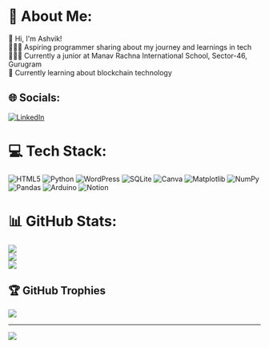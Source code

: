 # 💫 About Me:
👋 Hi, I'm Ashvik!<br>👩🏻‍💻 Aspiring programmer sharing about my journey and learnings in tech<br>👩🏻‍🎓 Currently a junior at Manav Rachna International School, Sector-46, Gurugram<br>💭 Currently learning about blockchain technology


## 🌐 Socials:
[![LinkedIn](https://img.shields.io/badge/LinkedIn-%230077B5.svg?logo=linkedin&logoColor=white)](https://linkedin.com/in/ashvik-agrawal) 

# 💻 Tech Stack:
![HTML5](https://img.shields.io/badge/html5-%23E34F26.svg?style=for-the-badge&logo=html5&logoColor=white) ![Python](https://img.shields.io/badge/python-3670A0?style=for-the-badge&logo=python&logoColor=ffdd54) ![WordPress](https://img.shields.io/badge/WordPress-%23117AC9.svg?style=for-the-badge&logo=WordPress&logoColor=white) ![SQLite](https://img.shields.io/badge/sqlite-%2307405e.svg?style=for-the-badge&logo=sqlite&logoColor=white) ![Canva](https://img.shields.io/badge/Canva-%2300C4CC.svg?style=for-the-badge&logo=Canva&logoColor=white) ![Matplotlib](https://img.shields.io/badge/Matplotlib-%23ffffff.svg?style=for-the-badge&logo=Matplotlib&logoColor=black) ![NumPy](https://img.shields.io/badge/numpy-%23013243.svg?style=for-the-badge&logo=numpy&logoColor=white) ![Pandas](https://img.shields.io/badge/pandas-%23150458.svg?style=for-the-badge&logo=pandas&logoColor=white) ![Arduino](https://img.shields.io/badge/-Arduino-00979D?style=for-the-badge&logo=Arduino&logoColor=white) ![Notion](https://img.shields.io/badge/Notion-%23000000.svg?style=for-the-badge&logo=notion&logoColor=white)
# 📊 GitHub Stats:
![](https://github-readme-stats.vercel.app/api?username=Axelot09&theme=radical&hide_border=false&include_all_commits=true&count_private=true)<br/>
![](https://github-readme-streak-stats.herokuapp.com/?user=Axelot09&theme=radical&hide_border=false)<br/>
![](https://github-readme-stats.vercel.app/api/top-langs/?username=Axelot09&theme=radical&hide_border=false&include_all_commits=true&count_private=true&layout=compact)

## 🏆 GitHub Trophies
![](https://github-profile-trophy.vercel.app/?username=Axelot09&theme=radical&no-frame=false&no-bg=true&margin-w=4)

---
[![](https://visitcount.itsvg.in/api?id=Axelot09&icon=0&color=0)](https://visitcount.itsvg.in)

<!-- Proudly created with GPRM ( https://gprm.itsvg.in ) -->
